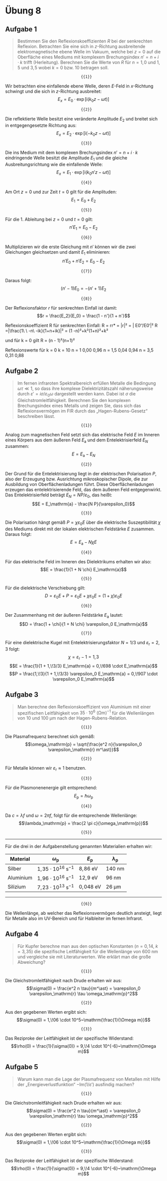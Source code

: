 <!--
author:   Hartmut Stöcker
email:    hartmut.stoecker@physik.tu-freiberg.de
version:  0.0.1
language: de
narrator: Deutsch Female
comment:  Struktur der Materie 2 - Übung 08

@style
.lia-toc__bottom {
    display: none;
}
@end

import: https://raw.githubusercontent.com/liaTemplates/KekuleJS/master/README.md
import: https://github.com/liascript/CodeRunner
import: https://raw.githubusercontent.com/LiaTemplates/Pyodide/master/README.md
-->


# Übung 8


## Aufgabe 1

> Bestimmen Sie den Reflexionskoeffizienten $R$ bei der senkrechten Reflexion. Betrachten Sie eine sich in $z$-Richtung ausbreitende elektromagnetische ebene Welle im Vakuum, welche bei $z=0$ auf die Oberfläche eines Mediums mit komplexem Brechungsindex $n' = n + i \cdot k$ trifft (Herleitung). Berechnen Sie die Werte von $R$ für $n = 1,\!0$ und $1,\!5$ und $3,\!5$ wobei $k=0$ bzw. $10$ betragen soll.

                                      {{1}}
Wir betrachten eine einfallende ebene Welle, deren $E$-Feld in $x$-Richtung schwingt und die sich in $z$-Richtung ausbreitet:
$$E_x = E_0 \cdot \exp [\mathrm{i} (k_0 z - \omega t)]$$

                                      {{2}}
Die reflektierte Welle besitzt eine veränderte Amplitude $E_2$ und breitet sich in entgegengesetzte Richtung aus:
$$E_x = E_2 \cdot \exp [\mathrm{i} (-k_0 z - \omega t)]$$

                                      {{3}}
Die ins Medium mit dem komplexen Brechungsindex $n' = n + i \cdot k$ eindringende Welle besitzt die Amplitude $E_1$ und die gleiche Ausbreitungsrichtung wie die einfallende Welle:
$$E_x = E_1 \cdot \exp [\mathrm{i} (k_0 n' z - \omega t)]$$

                                      {{4}}
Am Ort $z = 0$ und zur Zeit $t = 0$ gilt für die Amplituden:
$$E_1 = E_0 + E_2$$

                                      {{5}}
Für die 1. Ableitung bei $z = 0$ und $t = 0$ gilt:
$$n' E_1 = E_0 - E_2$$

                                      {{6}}
Multiplizieren wir die erste Gleichung mit $n'$ können wir die zwei Gleichungen gleichsetzen und damit $E_1$ eliminieren:
$$n' E_0 + n' E_2 = E_0 - E_2$$

                                      {{7}}
Daraus folgt:
$$(n' - 1) E_0 = - (n' + 1) E_2$$

                                      {{8}}
Der Reflexionsfaktor $r$ für senkrechten Einfall ist damit:
$$r = \frac{E_2}{E_0} = \frac{1 - n'}{1 + n'}$$


Reflexionskoeffizient R für senkrechten Einfall:
R = rr* = |r|² = | E0‘‘/E0‘|²
R =|\frac{1\ \ -n\ -ik}{1+n+ik}|² = (1 -n)²+k²(1+n)²+k²

und für k = 0   gilt   R = (n - 1)²(n+1)²

Reflexionswerte für
	k = 0	k = 10
n = 1	0,00	0,96
n = 1,5	0,04	0,94
n = 3,5	0,31	0,88


## Aufgabe 2 

> Im fernen infraroten Spektralbereich erfüllen Metalle die Bedingung $\omega \tau \ll 1$, so dass ihre komplexe Dielektrizitätszahl näherungsweise durch $\varepsilon' = i \sigma / \varepsilon_0 \omega$ dargestellt werden kann. Dabei ist $\sigma$ die Gleichstromleitfähigkeit. Berechnen Sie den komplexen Brechungsindex eines Metalls und zeigen Sie, dass sich das Reflexionsvermögen im FIR durch das „Hagen-Rubens-Gesetz“ beschreiben lässt.

                                      {{1}}
Analog zum magnetischen Feld setzt sich das elektrische Feld $E$ im Inneren eines Körpers aus dem äußeren Feld $E_\mathrm{a}$ und dem Entelektrisierfeld $E_N$ zusammen:
$$E = E_\mathrm{a} - E_N$$

                                      {{2}}
Der Grund für die Entelektrisierung liegt in der elektrischen Polarisation $P$, also der Erzeugung bzw. Ausrichtung mikroskopischer Dipole, die zur Ausbildung von Oberflächenladungen führt. Diese Oberflächenladungen erzeugen das entelektrisierende Feld, das dem äußeren Feld entgegenwirkt. Das Entelektrisierfeld beträgt $E_N = N P / \varepsilon_0$, das heißt:
$$E = E_\mathrm{a} - \frac{N P}{\varepsilon_0}$$

                                      {{3}}
Die Polarisation hängt gemäß $P = \chi \varepsilon_0 E$ über die elektrische Suszeptibilität $\chi$ des Mediums direkt mit der lokalen elektrischen Feldstärke $E$ zusammen. Daraus folgt:
$$E = E_\mathrm{a} - N \chi E$$

                                      {{4}}
Für das elektrische Feld im Inneren des Dielektrikums erhalten wir also:
$$E = \frac{1}{1 + N \chi} E_\mathrm{a}$$

                                      {{5}}
Für die dielektrische Verschiebung gilt:
$$D = \varepsilon_0 E + P = \varepsilon_0 E + \chi \varepsilon_0 E = (1 + \chi) \varepsilon_0 E$$

                                      {{6}}
Der Zusammenhang mit der äußeren Feldstärke $E_\mathrm{a}$ lautet:
$$D = \frac{1 + \chi}{1 + N \chi} \varepsilon_0 E_\mathrm{a}$$

                                      {{7}}
Für eine dielektrische Kugel mit Entelektrisierungsfaktor $N = 1/3$ und $\varepsilon_\mathrm{r} = 2,\!3$ folgt:
$$\chi = \varepsilon_\mathrm{r} - 1 = 1,\!3$$
$$E = \frac{1}{1 + 1,\!3/3} E_\mathrm{a} = 0,\!698 \cdot E_\mathrm{a}$$
$$P = \frac{1,\!3}{1 + 1,\!3/3} \varepsilon_0 E_\mathrm{a} = 0,\!907 \cdot \varepsilon_0 E_\mathrm{a}$$


## Aufgabe 3

> Man berechne den Reflexionskoeffizient von Aluminium mit einer spezifischen Leitfähigkeit von $35 \cdot 10^6~\mathrm{\left( \Omega m \right)^{-1}}$ für die Wellenlängen von $10$ und $100~\mathrm{µm}$ nach der Hagen-Rubens-Relation.

                                      {{1}}
Die Plasmafrequenz berechnet sich gemäß:
$$\omega_\mathrm{p} = \sqrt{\frac{e^2 n}{\varepsilon_0 \varepsilon_\mathrm{r} m^\ast}}$$

                                      {{2}}
Für Metalle können wir $\varepsilon_\mathrm{r} \approx 1$ benutzen.

                                      {{3}}
Für die Plasmonenenergie gilt entsprechend:
$$E_\mathrm{p} = \hbar \omega_\mathrm{p}$$

                                      {{4}}
Da $c = \lambda f$ und $\omega = 2 \pi f$, folgt für die entsprechende Wellenlänge:
$$\lambda_\mathrm{p} = \frac{2 \pi c}{\omega_\mathrm{p}}$$

                                      {{5}}
************************************
Für die drei in der Aufgabenstellung genannten Materialien erhalten wir:

<!-- data-type="none" -->
| Material  | $\omega_\mathrm{p}$                    | $E_\mathrm{p}$       | $\lambda_\mathrm{p}$ |
|-----------|----------------------------------------|----------------------|----------------------|
| Silber    | $1,\!35 \cdot 10^{16}~\mathrm{s^{-1}}$ | $8,\!86~\mathrm{eV}$ | $140~\mathrm{nm}$    |
| Aluminium | $1,\!96 \cdot 10^{16}~\mathrm{s^{-1}}$ | $12,\!9~\mathrm{eV}$ | $96~\mathrm{nm}$    |
| Silizium  | $7,\!23 \cdot 10^{13}~\mathrm{s^{-1}}$ | $0,\!048~\mathrm{eV}$ | $26~\mathrm{µm}$    |
************************************

                                      {{6}}
Die Wellenlänge, ab welcher das Reflexionsvermögen deutlich ansteigt, liegt für Metalle also im UV-Bereich und für Halbleiter im fernen Infrarot.


## Aufgabe 4

> Für Kupfer berechne man aus den optischen Konstanten ($n = 0,\!14$, $k = 3,\!35$) die spezifische Leitfähigkeit für die Wellenlänge von $600~\mathrm{nm}$ und vergleiche sie mit Literaturwerten. Wie erklärt man die große Abweichung?

                                      {{1}}
Die Gleichstromleitfähigkeit nach Drude erhalten wir aus:
$$\sigma(0) = \frac{e^2 n \tau}{m^\ast} = \varepsilon_0 \varepsilon_\mathrm{r} \tau \omega_\mathrm{p}^2$$

                                      {{2}}
Aus den gegebenen Werten ergibt sich:
$$\sigma(0) = 1,\!06 \cdot 10^5~\mathrm{\frac{1}{\Omega m}}$$

                                      {{3}}
Das Reziproke der Leitfähigkeit ist der spezifische Widerstand:
$$\rho(0) = \frac{1}{\sigma(0)} = 9,\!4 \cdot 10^{-6}~\mathrm{\Omega m}$$


## Aufgabe 5

> Warum kann man die Lage der Plasmafrequenz von Metallen mit Hilfe der „Energieverlustfunktion“ $-\mathrm{Im}(1/\varepsilon')$ ausfindig machen?

                                      {{1}}
Die Gleichstromleitfähigkeit nach Drude erhalten wir aus:
$$\sigma(0) = \frac{e^2 n \tau}{m^\ast} = \varepsilon_0 \varepsilon_\mathrm{r} \tau \omega_\mathrm{p}^2$$

                                      {{2}}
Aus den gegebenen Werten ergibt sich:
$$\sigma(0) = 1,\!06 \cdot 10^5~\mathrm{\frac{1}{\Omega m}}$$

                                      {{3}}
Das Reziproke der Leitfähigkeit ist der spezifische Widerstand:
$$\rho(0) = \frac{1}{\sigma(0)} = 9,\!4 \cdot 10^{-6}~\mathrm{\Omega m}$$
